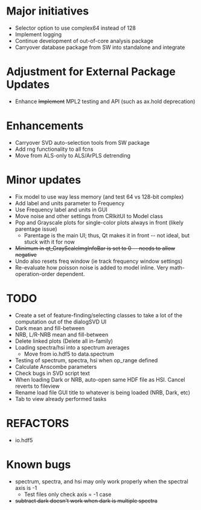 # Major initiatives
* Selector option to use complex64 instead of 128
* Implement logging
* Continue development of out-of-core analysis package
* Carryover database package from SW into standalone and integrate

# Adjustment for External Package Updates
* Enhance ~~Implement~~ MPL2 testing and API (such as ax.hold deprecation)

# Enhancements
* Carryover SVD auto-selection tools from SW package
* Add rng functionality to all fcns
* Move from ALS-only to ALS/ArPLS detrending

# Minor updates
* Fix model to use way less memory (and test 64 vs 128-bit complex)
* Add label and units parameter to Frequency
* Use Frequency label and units in GUI
* Move noise and other settings from CRIkitUI to Model class
* Pop and Grayscale plots for single-color plots always in front (likely parentage issue)
    * Parentage is the main UI; thus, Qt makes it in front -- not ideal, but stuck with it
    for now
* ~~Minimum in qt_GrayScaleImgInfoBar is set to 0 -- needs to allow negative~~
* Undo also resets freq window (ie track frequency window settings)
* Re-evaluate how poisson noise is added to model inline. Very math-operation-order dependent.

# TODO
* Create a set of feature-finding/selecting classes to take a lot of the computation out of the dialogSVD UI
* Dark mean and fill-between
* NRB, L/R-NRB mean and fill-between
* Delete linked plots (Delete all in-family)
* Loading spectra/hsi into a spectrum averages
    * Move from io.hdf5 to data.spectrum
* Testing of spectrum, spectra, hsi when op_range defined
* Calculate Anscombe parameters
* Check bugs in SVD script text
* When loading Dark or NRB, auto-open same HDF file as HSI. Cancel reverts to fileview
* Rename load file GUI title to whatever is being loaded (NRB, Dark, etc)
* Tab to view already performed tasks

# REFACTORS
* io.hdf5

# Known bugs
* spectrum, spectra, and hsi may only work properly when the spectral axis is -1
    * Test files only check axis = -1 case
* ~~subtract dark doesn't work when dark is multiple spectra~~
